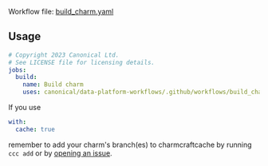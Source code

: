 Workflow file: [build_charm.yaml](build_charm.yaml)

## Usage
```yaml
# Copyright 2023 Canonical Ltd.
# See LICENSE file for licensing details.
jobs:
  build:
    name: Build charm
    uses: canonical/data-platform-workflows/.github/workflows/build_charm.yaml@v0.0.0
```

If you use
```yaml
with:
  cache: true
```
remember to add your charm's branch(es) to charmcraftcache by running `ccc add` or by [opening an issue](https://github.com/canonical/charmcraftcache-hub/issues/new?assignees=&labels=add-charm&projects=&template=add_charm_branch.yaml&title=Add+charm+branch).
